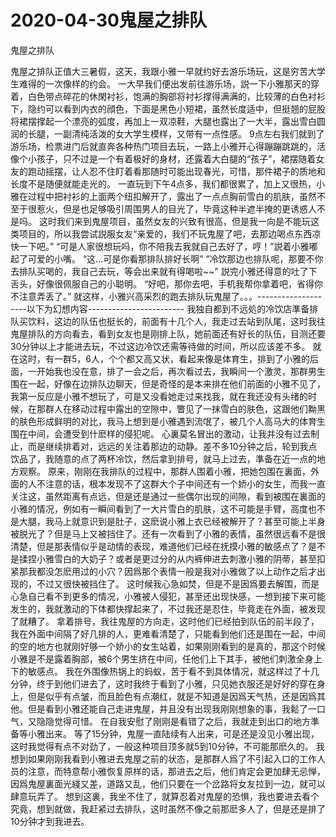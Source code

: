 # 2020-04-30鬼屋之排队



鬼屋之排队



鬼屋之排队正值大三暑假，这天，我跟小雅一早就约好去游乐场玩，这是穷苦大学生难得的一次像样的约会。  一大早我们便出发前往游乐场，説一下小雅那天的穿着，白色带点碎花的休閑衬衫，饱满的胸部将衬衫撑得满满的，比较薄的白色衬衫下，隐约可以看到内衣的顔色，下面是黑色小短裙，虽然长度适中，但挺翘的屁股将裙摆撑起一个漂亮的弧度，再加上一双凉鞋，大腿也露出了一大半，露出雪白圆润的长腿，一副清纯活泼的女大学生模样，又带有一点性感。 9点左右我们就到了游乐场，检票进门后就直奔各种热门项目去玩，一路上小雅开心得蹦蹦跳跳的，活像个小孩子，只不过是一个有着极好的身材，还露着大白腿的“孩子”，裙摆随着女友的跑动摇摆，让人忍不住盯着看那随时可能出现春光，可惜，那件裙子的质地和长度不是随便就能走光的。  一直玩到下午4点多，我们都很累了，加上又很热，小雅在过程中把衬衫的上面两个纽扣解开了，露出了一点点胸前雪白的肌肤，虽然不至于很惹火，但是也足够吸引周围男人的目光了，毕竟这种半遮半掩的更诱惑人不是吗。  这时我们来到鬼屋项目，虽然女友的兴致有很高，但是我一向是不能玩这类项目的，所以我尝试説服女友“亲爱的，我们不玩鬼屋了吧，去那边喝点东西凉快一下吧。”  “可是人家很想玩吗，你不陪我去我就自己去好了，哼！”説着小雅嘟起了可爱的小嘴。  “这...可是你看那排队排好长啊”  “冷饮那边也排队呢，那要不你去排队买喝的，我自己去玩，等会出来就有得喝啦~~” 説完小雅还得意的吐了下舌头，好像很佩服自己的小聪明。  “好吧，那你去吧，手机我帮你拿着吧，省得你不注意弄丢了。”  就这样，小雅兴高采烈的跑去排队玩鬼屋了。。。--------------------以下为幻想内容------------------------  我独自都到不远処的冷饮店準备排队买饮料，这边的队伍也挺长的，前面有十几个人，我走过去站到队尾，这时我往鬼屋排队的方向看去，看到女友也是刚排上队，她前面还有好长的队伍，目测还要30分钟以上才能进去玩，不过这边冷饮还需等待做的时间，所以应该差不多。  就在这时，有一群5，6人，个个都又高又状，看起来像是体育生，排到了小雅的后面，一开始我也没在意，排了一会之后，再次看过去，我瞬间一个激灵，那群男生围在一起，好像在边排队边聊天，但是奇怪的是本来排在他们前面的小雅不见了，我第一反应是小雅不想玩了，可是又没看她走过来找我，就在我还没有头绪的时候，在那群人在移动过程中露出的空隙中，瞥见了一抹雪白的肤色，这跟他们黝黑的肤色形成鲜明的对比，我马上想到是小雅遇到流氓了，被几个人高马大的体育生围在中间，会遭受到什麽样的侵犯呢。  心裏莫名冒出的激动，让我并没有过去制止，而是继续排着对，远远的关注着那边的动静。差不多10分钟之后，轮到我点饮品了，我随意的点了两杯冷饮，然后拿到排号，就马上过去，準备在近一点的地方观察。  原来，刚刚在我排队的过程中，那群人围着小雅，把她包围在裏面，外面的人不注意的话，根本发现不了这群大个子中间还有一个娇小的女生，而我一直关注这，虽然距离有点远，但是还是通过一些偶尔出现的间隙，看到被围在裏面的小雅的情况，例如有一瞬间看到了一大片雪白的肌肤，这不可能是手臂，高度也不是大腿，我马上就意识到是肚子，这麽说小雅上衣已经被解开了？甚至可能上半身被脱光了？但是马上又被挡住了。还有一次看到了小雅的表情，虽然很远看不是很清楚，但是那表情似乎是动情的表现，难道他们已经在抚摸小雅的敏感点了？是不是揉捏小雅雪白的大奶子？或者是更过分的从内裤伸进去刺激小雅的阴蒂，甚至扣紧那我都没怎麽用过的小穴？因爲那个表情一般是我对小雅做了以上动作之后才出现的，不过又很快被挡住了。  这时候我心急如焚，但是不是因爲要去解围，而是心急自己看不到更多的情况，小雅被人侵犯，甚至还出现快感，一想到接下来可能发生的，我就激动的下体都快撑起来了，不过我还是忍住，毕竟走在外面，被发现了就糟了。  拿着排号，我往鬼屋的方向走，这时他们已经拍到队伍的前半段了，我在外面中间隔了好几排的人，更难看清楚了，只能看到他们还是围在一起，中间的空的地方也就刚好够一个娇小的女生站着，如果刚刚看到的是真的，那这个时候小雅是不是露着胸部，被6个男生挤在中间，任他们上下其手，被他们刺激全身上下的敏感点。  我在外围像热锅上的蚂蚁，苦于看不到具体情况，就这样过了十几分钟，终于到他们进去了，这时我终于看到了小雅，只见她衣服还是好好的穿在身上，但是似乎有点皱，而且脸色有点潮红，就是不知道是因爲天气热，还是因爲其他。但是看到小雅还能自己走进鬼屋，并且没有出现我刚刚想象的事，我鬆了一口气，又隐隐觉得可惜。  在自我安慰了刚刚是看错了之后，我就走到出口的地方準备等小雅出来。  等了15分钟，鬼屋一直陆续有人出来，可是还是没见小雅出现，这时我觉得有点不对劲了，一般这种项目顶多就5到10分钟，不可能那麽久的。  我想到如果刚刚我看到小雅进去鬼屋之前的状态，是那群人爲了不引起入口的工作人员的注意，而特意帮小雅恢复原样的话，那进去之后，他们肯定会更加肆无忌惮，因爲鬼屋裏面光綫又差，道路又乱，他们只要在一个岔路将女友拉到一边，就可以肆意玩弄了。  想到这裏，我坐不住了，就算忍着对鬼屋的恐惧，我也要进去看个究竟，想到就做，我赶紧过去排队，这时虽然不像之前那麽多人了，但是还是排了10分钟才到我进去。


